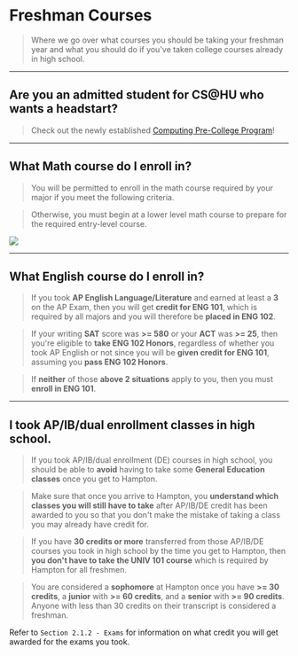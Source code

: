# Freshman Courses

> Where we go over what courses you should be taking your freshman year and what you should do if you've taken college courses already in high school.

---

## Are you an admitted student for CS@HU who wants a headstart?

> Check out the newly established [Computing Pre-College Program](http://news.hamptonu.edu/release/HU-Receives-NSF-grant-for-Computing-Pre--College-Program)!

---

## What Math course do I enroll in?

> You will be permitted to enroll in the math course required by your major if you meet the following criteria.

> Otherwise, you must begin at a lower level math course to prepare for the required entry-level course.

![](https://huacm.files.wordpress.com/2015/03/screenshot-2015-03-06-17-24-18.png)

---

## What English course do I enroll in?

> If you took **AP English Language/Literature** and earned at least a **3** on the AP Exam, then you will get **credit for ENG 101**, which is required by all majors and you will therefore be **placed in ENG 102**.

> If your writing **SAT** score was **>= 580** or your **ACT** was **>= 25**, then you're eligible to **take ENG 102 Honors**, regardless of whether you took AP English or not since you will be **given credit for ENG 101**, assuming you **pass ENG 102 Honors**.

> If **neither** of those **above 2 situations** apply to you, then you must **enroll in ENG 101**.

---

## I took AP/IB/dual enrollment classes in high school.

> If you took AP/IB/dual enrollment (DE) courses in high school, you should be able to **avoid** having to take some **General Education classes** once you get to Hampton.

> Make sure that once you arrive to Hampton, you **understand which classes you will still have to take** after AP/IB/DE credit has been awarded to you so that you don't make the mistake of taking a class you may already have credit for.

> If you have **30 credits or more** transferred from those AP/IB/DE courses you took in high school by the time you get to Hampton, then **you don't have to take the UNIV 101 course** which is required by Hampton for all freshmen.

> You are considered a **sophomore** at Hampton once you have **>= 30 credits**, a **junior** with **>= 60 credits**, and a **senior** with **>= 90 credits**. Anyone with less than 30 credits on their transcript is considered a freshman.

Refer to `Section 2.1.2 - Exams` for information on what credit you will get awarded for the exams you took.
